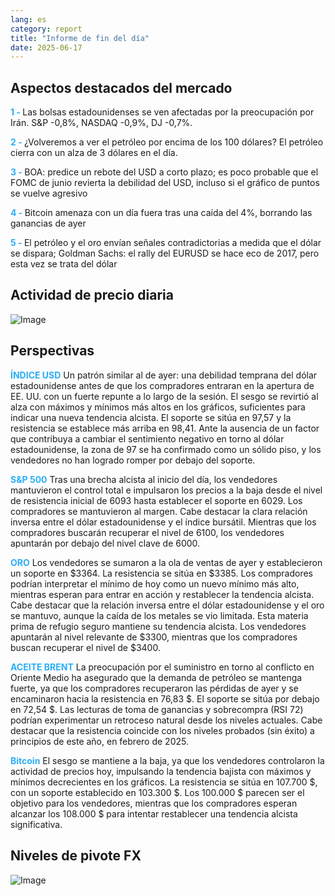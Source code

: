 ```yaml
---
lang: es
category: report
title: "Informe de fin del día"
date: 2025-06-17
---
```



<h2>Aspectos destacados del mercado</h2>
<strong style="color: #2caef7;">1 - </strong> Las bolsas estadounidenses se ven afectadas por la preocupación por Irán. S&P -0,8%, NASDAQ -0,9%, DJ -0,7%.

<strong style="color: #2caef7;">2 - </strong> ¿Volveremos a ver el petróleo por encima de los 100 dólares? El petróleo cierra con un alza de 3 dólares en el día.

<strong style="color: #2caef7;">3 - </strong> BOA: predice un rebote del USD a corto plazo; es poco probable que el FOMC de junio revierta la debilidad del USD, incluso si el gráfico de puntos se vuelve agresivo

<strong style="color: #2caef7;">4 - </strong> Bitcoin amenaza con un día fuera tras una caída del 4%, borrando las ganancias de ayer

<strong style="color: #2caef7;">5 - </strong> El petróleo y el oro envían señales contradictorias a medida que el dólar se dispara; Goldman Sachs: el rally del EURUSD se hace eco de 2017, pero esta vez se trata del dólar



<h2>Actividad de precio diaria</h2>
<img src="https://markleighedu.github.io/img/Jun-2025/17-Jun-2025/price.jpg" alt="Image"/>

<h2>Perspectivas</h2>
<strong style="color: #2caef7;">ÍNDICE USD</strong> Un patrón similar al de ayer: una debilidad temprana del dólar estadounidense antes de que los compradores entraran en la apertura de EE. UU. con un fuerte repunte a lo largo de la sesión. El sesgo se revirtió al alza con máximos y mínimos más altos en los gráficos, suficientes para indicar una nueva tendencia alcista. El soporte se sitúa en 97,57 y la resistencia se establece más arriba en 98,41. Ante la ausencia de un factor que contribuya a cambiar el sentimiento negativo en torno al dólar estadounidense, la zona de 97 se ha confirmado como un sólido piso, y los vendedores no han logrado romper por debajo del soporte.

<strong style="color: #2caef7;">S&P 500</strong> Tras una brecha alcista al inicio del día, los vendedores mantuvieron el control total e impulsaron los precios a la baja desde el nivel de resistencia inicial de 6093 hasta establecer el soporte en 6029. Los compradores se mantuvieron al margen. Cabe destacar la clara relación inversa entre el dólar estadounidense y el índice bursátil. Mientras que los compradores buscarán recuperar el nivel de 6100, los vendedores apuntarán por debajo del nivel clave de 6000.

<strong style="color: #2caef7;">ORO</strong> Los vendedores se sumaron a la ola de ventas de ayer y establecieron un soporte en $3364. La resistencia se sitúa en $3385. Los compradores podrían interpretar el mínimo de hoy como un nuevo mínimo más alto, mientras esperan para entrar en acción y restablecer la tendencia alcista. Cabe destacar que la relación inversa entre el dólar estadounidense y el oro se mantuvo, aunque la caída de los metales se vio limitada. Esta materia prima de refugio seguro mantiene su tendencia alcista. Los vendedores apuntarán al nivel relevante de $3300, mientras que los compradores buscan recuperar el nivel de $3400.

<strong style="color: #2caef7;">ACEITE BRENT</strong> La preocupación por el suministro en torno al conflicto en Oriente Medio ha asegurado que la demanda de petróleo se mantenga fuerte, ya que los compradores recuperaron las pérdidas de ayer y se encaminaron hacia la resistencia en 76,83 $. El soporte se sitúa por debajo en 72,54 $. Las lecturas de toma de ganancias y sobrecompra (RSI 72) podrían experimentar un retroceso natural desde los niveles actuales. Cabe destacar que la resistencia coincide con los niveles probados (sin éxito) a principios de este año, en febrero de 2025.

<strong style="color: #2caef7;">Bitcoin</strong> El sesgo se mantiene a la baja, ya que los vendedores controlaron la actividad de precios hoy, impulsando la tendencia bajista con máximos y mínimos decrecientes en los gráficos. La resistencia se sitúa en 107.700 $, con un soporte establecido en 103.300 $. Los 100.000 $ parecen ser el objetivo para los vendedores, mientras que los compradores esperan alcanzar los 108.000 $ para intentar restablecer una tendencia alcista significativa.



<h2>Niveles de pivote FX</h2>
<img src="https://markleighedu.github.io/img/Jun-2025/17-Jun-2025/pivot.jpg" alt="Image"/>